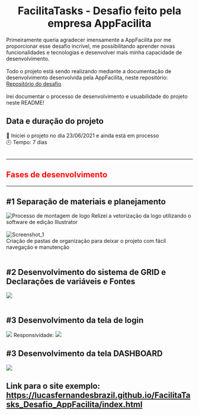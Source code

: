
<h1 align="center" style="display: flex; place-items: center;">
  FacilitaTasks - Desafio feito pela empresa AppFacilita
</h1>

Primeiramente queria agradecer imensamente a AppFacilita por me proporcionar esse desafio incrível, me possibilitando aprender novas funcionalidades e tecnologias e desenvolver mais minha capacidade de desenvolvimento.
<br><br>
Todo o projeto está sendo realizando mediante a documentação de desenvolvimento desenvolvida pela AppFacilita, neste repositório:
[Repositório do desafio](https://github.com/appfacilita/teste-frontend)
<br><br>
Irei documentar o processo de desenvolvimento e usuabilidade do projeto neste README!

## Data e duração do projeto

📅 Iniciei o projeto no dia 23/06/2021 e ainda está em processo
<br>
🕗 Tempo: 7 dias
<br><br>

<hr>
<h2 align="center" style="display: flex; place-items: center; color: red;">
  Fases de desenvolvimento
</h2>
<hr>

## #1 Separação de materiais e planejamento

![Processo de montagem de logo](https://user-images.githubusercontent.com/62476878/123460553-33883880-d5be-11eb-8df5-849dee5d2c65.png)
Relizei a vetorização da logo utilizando o software de edição Illustrator
<br><br>
![Screenshot_1](https://user-images.githubusercontent.com/62476878/123460756-7fd37880-d5be-11eb-8b9d-7fa66f3ebe31.png)
<br>
Criação de pastas de organização para deixar o projeto com fácil navegação e manutenção
<br><br>

## #2 Desenvolvimento do sistema de GRID e Declarações de variáveis e Fontes
<img src="https://j.gifs.com/Qk0g4Y.gif"/>
<br><br>

## #3 Desenvolvimento da tela de login
<img src="https://j.gifs.com/XQopNk.gif"/>
Responsividade:
<img src="https://j.gifs.com/w0m7GJ.gif"/>

## #3 Desenvolvimento da tela DASHBOARD
<img src="https://j.gifs.com/Eq9VJ0.gif"/>


## Link para o site exemplo: https://lucasfernandesbrazil.github.io/FacilitaTasks_Desafio_AppFacilita/index.html
